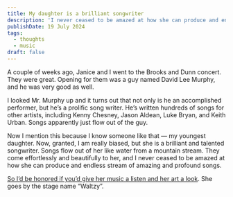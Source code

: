 ```yaml
---
title: My daughter is a brilliant songwriter
description: 'I never ceased to be amazed at how she can produce and endless stream of beautiful songs.'
publishDate: 19 July 2024
tags:
  - thoughts
  - music
draft: false
---
```


A couple of weeks ago, Janice and I went to the Brooks and Dunn concert.  They were great.  Opening for them was a guy named David Lee Murphy, and he was very good as well.

I looked Mr. Murphy up and it turns out that not only is he an accomplished performer, but he’s a prolific song writer.  He’s written hundreds of songs for other artists, including Kenny Chesney, Jason Aldean, Luke Bryan, and Keith Urban. Songs apparently just flow out of the guy.

Now I mention this because I know someone like that — my youngest daughter.  Now, granted, I am really biased, but she is a brilliant and talented songwriter.  Songs flow out of her like water from a mountain stream.  They come effortlessly and beautifully to her, and I never ceased to be amazed at how she can produce and endless stream of amazing and profound songs.

[So I’d be honored if you’d give her music a listen and her art a look]([https://](https://www.waltzy777.com/)).  She goes by the stage name “Waltzy”.